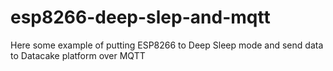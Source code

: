# esp8266-deep-slep-and-mqtt
Here some example of putting ESP8266 to Deep Sleep mode and send data to Datacake platform over MQTT
